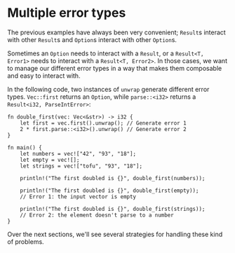 # Multiple error types

The previous examples have always been very convenient; `Result`s interact
with other `Result`s and `Option`s interact with other `Option`s.

Sometimes an `Option` needs to interact with a `Result`, or a
`Result<T, Error1>` needs to interact with a `Result<T, Error2>`. In those
cases, we want to manage our different error types in a way that makes them
composable and easy to interact with.

In the following code, two instances of `unwrap` generate different error
types. `Vec::first` returns an `Option`, while `parse::<i32>` returns a
`Result<i32, ParseIntError>`:

```rust,editable,ignore,mdbook-runnable
fn double_first(vec: Vec<&str>) -> i32 {
    let first = vec.first().unwrap(); // Generate error 1
    2 * first.parse::<i32>().unwrap() // Generate error 2
}

fn main() {
    let numbers = vec!["42", "93", "18"];
    let empty = vec![];
    let strings = vec!["tofu", "93", "18"];

    println!("The first doubled is {}", double_first(numbers));

    println!("The first doubled is {}", double_first(empty));
    // Error 1: the input vector is empty

    println!("The first doubled is {}", double_first(strings));
    // Error 2: the element doesn't parse to a number
}
```

Over the next sections, we'll see several strategies for handling these kind of problems.
